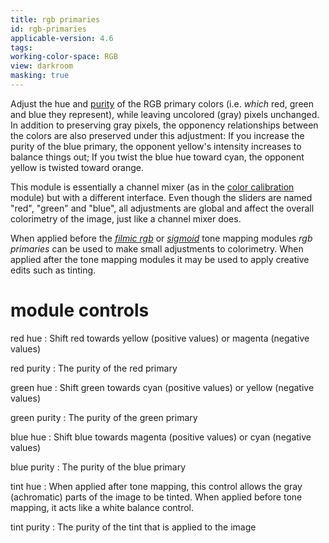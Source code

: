 ```yaml
---
title: rgb primaries
id: rgb-primaries
applicable-version: 4.6
tags:
working-color-space: RGB
view: darkroom
masking: true
---
```


Adjust the hue and [purity](../../special-topics/color-management/color-dimensions.md#definitions) of the RGB primary colors (i.e. _which_ red, green and blue they represent), while leaving uncolored (gray) pixels unchanged. In addition to preserving gray pixels, the opponency relationships between the colors are also preserved under this adjustment: If you increase the purity of the blue primary, the opponent yellow's intensity increases to balance things out; If you twist the blue hue toward cyan, the opponent yellow is twisted toward orange.

This module is essentially a channel mixer (as in the [color calibration](./color-calibration.md) module) but with a different interface. Even though the sliders are named "red", "green" and "blue", all adjustments are global and affect the overall colorimetry of the image, just like a channel mixer does.

When applied before the [_filmic rgb_](./filmic-rgb.md) or [_sigmoid_](./sigmoid.md) tone mapping modules _rgb primaries_ can be used to make small adjustments to colorimetry. When applied after the tone mapping modules it may be used to apply creative edits such as tinting.

# module controls

red hue
: Shift red towards yellow (positive values) or magenta (negative values)

red purity
: The purity of the red primary

green hue
: Shift green towards cyan (positive values) or yellow (negative values)

green purity
: The purity of the green primary

blue hue
: Shift blue towards magenta (positive values) or cyan (negative values)

blue purity
: The purity of the blue primary

tint hue
: When applied after tone mapping, this control allows the gray (achromatic) parts of the image to be tinted. When applied before tone mapping, it acts like a white balance control.

tint purity
: The purity of the tint that is applied to the image

